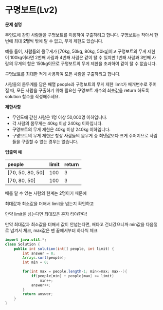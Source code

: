 # 구명보트\(Lv2\)



**문제 설명**

무인도에 갇힌 사람들을 구명보트를 이용하여 구출하려고 합니다. 구명보트는 작아서 한 번에 최대 **2명**씩 밖에 탈 수 없고, 무게 제한도 있습니다.

예를 들어, 사람들의 몸무게가 \[70kg, 50kg, 80kg, 50kg\]이고 구명보트의 무게 제한이 100kg이라면 2번째 사람과 4번째 사람은 같이 탈 수 있지만 1번째 사람과 3번째 사람의 무게의 합은 150kg이므로 구명보트의 무게 제한을 초과하여 같이 탈 수 없습니다.

구명보트를 최대한 적게 사용하여 모든 사람을 구출하려고 합니다.

사람들의 몸무게를 담은 배열 people과 구명보트의 무게 제한 limit가 매개변수로 주어질 때, 모든 사람을 구출하기 위해 필요한 구명보트 개수의 최솟값을 return 하도록 solution 함수를 작성해주세요.



**제한사항**

* 무인도에 갇힌 사람은 1명 이상 50,000명 이하입니다.
* 각 사람의 몸무게는 40kg 이상 240kg 이하입니다.
* 구명보트의 무게 제한은 40kg 이상 240kg 이하입니다.
* 구명보트의 무게 제한은 항상 사람들의 몸무게 중 최댓값보다 크게 주어지므로 사람들을 구출할 수 없는 경우는 없습니다.



**입출력 예**

| people | limit | return |
| :--- | :--- | :--- |
| \[70, 50, 80, 50\] | 100 | 3 |
| \[70, 80, 50\] | 100 | 3 |



배를 탈 수 있는 사람의 한계는 2명이기 때문에 

최대값과 최소값을 더해서 limit을 넘는지 확인하고 

만약 limit을 넘는다면 최대값은 혼자 타야한다!

만약 최대값과 최소값을 더해서 값이 안넘는다면, 배타고 건너갔으니까 min값을 다음껄로 넘겨서 체크, max값은 맨 끝에서부터 하나씩 체크



```java
import java.util.*;
class Solution {
    public int solution(int[] people, int limit) {
        int answer = 0;
        Arrays.sort(people);
        int min = 0;
        
        for(int max = people.length-1; min<=max; max--){
            if(people[min] + people[max] <= limit)
                min++;
            answer++;
        }
        return answer;
    }
}
```







